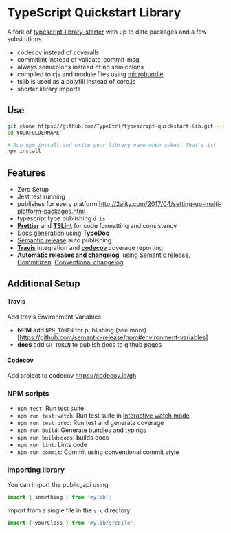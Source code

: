 # TypeScript Quickstart Library

A fork of [typescript-library-starter](https://github.com/alexjoverm/typescript-library-starter) with up to date packages and a few subsitutions.

* codecov instead of coveralls
* commitlint instead of validate-commit-msg
* always semicolons instead of no semicolons
* compiled to cjs and module files using [microbundle](https://github.com/developit/microbundle)
* tslib is used as a polyfill instead of core.js
* shorter library imports

## Use

```sh
git clone https://github.com/TypeCtrl/typescript-quickstart-lib.git --depth=1 YOURFOLDERNAME
cd YOURFOLDERNAME

# Run npm install and write your library name when asked. That's it!
npm install
```

## Features

* Zero Setup
* Jest test running
* publishes for every platform http://2ality.com/2017/04/setting-up-multi-platform-packages.html
* typescript type publishing `d.ts`
* **[Prettier](https://github.com/prettier/prettier)** and **[TSLint](https://palantir.github.io/tslint/)** for code formatting and consistency
* Docs generation using **[TypeDoc](http://typedoc.org/)**
* [Semantic release](https://github.com/semantic-release/semantic-release) auto publishing
* **[Travis](https://travis-ci.org)** integration and **[codecov](https://codecov.io)** coverage reporting
* **Automatic releases and changelog**, using [Semantic release](https://github.com/semantic-release/semantic-release), [Commitizen](https://github.com/commitizen/cz-cli), [Conventional changelog](https://github.com/conventional-changelog/conventional-changelog)

## Additional Setup

#### Travis

Add travis Environment Variables

* **NPM** add `NPM_TOKEN` for publishing (see more)[https://github.com/semantic-release/npm#environment-variables]
* **docs** add `GH_TOKEN` to publish docs to github pages

#### Codecov

Add project to codecov https://codecov.io/gh

### NPM scripts

* `npm test`: Run test suite
* `npm run test:watch`: Run test suite in [interactive watch mode](http://facebook.github.io/jest/docs/cli.html#watch)
* `npm run test:prod`: Run test and generate coverage
* `npm run build`: Generate bundles and typings
* `npm run build:docs`: builds docs
* `npm run lint`: Lints code
* `npm run commit`: Commit using conventional commit style

### Importing library

You can import the public_api using

```ts
import { something } from 'mylib';
```

Import from a single file in the `src` directory.

```ts
import { yourClass } from 'mylib/srcFile';
```
